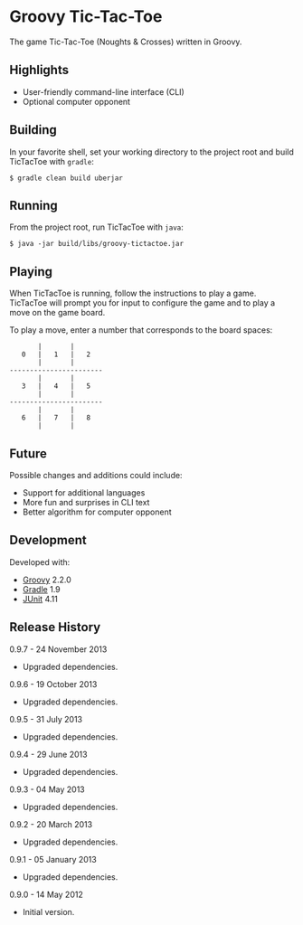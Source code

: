 Groovy Tic-Tac-Toe
==================

The game Tic-Tac-Toe (Noughts & Crosses) written in Groovy.


Highlights
----------

* User-friendly command-line interface (CLI)
* Optional computer opponent


Building
--------

In your favorite shell, set your working directory to the project root and
build TicTacToe with `gradle`:

    $ gradle clean build uberjar


Running
-------

From the project root, run TicTacToe with `java`:

    $ java -jar build/libs/groovy-tictactoe.jar


Playing
-------

When TicTacToe is running, follow the instructions to play a game. TicTacToe
will prompt you for input to configure the game and to play a move on the game
board.

To play a move, enter a number that corresponds to the board spaces:

           |       |
       0   |   1   |   2
           |       |
    -----------------------
           |       |
       3   |   4   |   5
           |       |
    -----------------------
           |       |
       6   |   7   |   8
           |       |


Future
------

Possible changes and additions could include:

* Support for additional languages
* More fun and surprises in CLI text
* Better algorithm for computer opponent


Development
-----------

Developed with:

* [Groovy](http://groovy.codehaus.org/) 2.2.0
* [Gradle](http://www.gradle.org/) 1.9
* [JUnit](http://junit.org/) 4.11


Release History
---------------

0.9.7 - 24 November 2013

* Upgraded dependencies.

0.9.6 - 19 October 2013

* Upgraded dependencies.

0.9.5 - 31 July 2013

* Upgraded dependencies.

0.9.4 - 29 June 2013

* Upgraded dependencies.

0.9.3 - 04 May 2013

* Upgraded dependencies.

0.9.2 - 20 March 2013

* Upgraded dependencies.

0.9.1 - 05 January 2013

* Upgraded dependencies.

0.9.0 - 14 May 2012

* Initial version.
